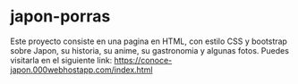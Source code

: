 # japon-porras

Este proyecto consiste en una pagina en HTML, con estilo CSS y bootstrap sobre Japon, su historia, su anime, su gastronomia y algunas fotos. Puedes visitarla en el siguiente link: https://conoce-japon.000webhostapp.com/index.html
